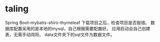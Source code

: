 # taling
Spring Boot-mybatis-shiro-thymeleaf
下载项目之后，检查项目是否报错。
数据库配置采用的是本地的mysql，自己根据需要配置好。
应用启动会自己创建表，无需手动闯将。
data文件夹下的sql文件为数据文件。
